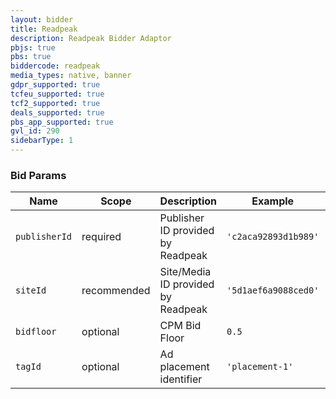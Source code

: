 ```yaml
---
layout: bidder
title: Readpeak
description: Readpeak Bidder Adaptor
pbjs: true
pbs: true
biddercode: readpeak
media_types: native, banner
gdpr_supported: true
tcfeu_supported: true
tcf2_supported: true
deals_supported: true
pbs_app_supported: true
gvl_id: 290
sidebarType: 1
---
```


### Bid Params


| Name          | Scope       | Description                        | Example              | Type     |
|---------------|-------------|------------------------------------|----------------------|----------|
| `publisherId` | required    | Publisher ID provided by Readpeak  | `'c2aca92893d1b989'` | `string` |
| `siteId`      | recommended | Site/Media ID provided by Readpeak | `'5d1aef6a9088ced0'` | `string` |
| `bidfloor`    | optional    | CPM Bid Floor                      | `0.5`                | `float`  |
| `tagId`       | optional    | Ad placement identifier            | `'placement-1'`      | `string` |
